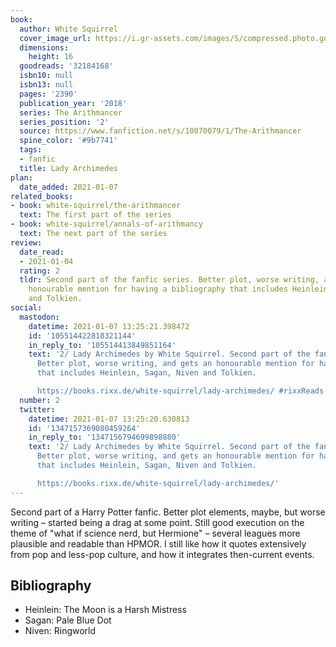 ```yaml
---
book:
  author: White Squirrel
  cover_image_url: https://i.gr-assets.com/images/S/compressed.photo.goodreads.com/books/1475094359l/32184168.jpg
  dimensions:
    height: 16
  goodreads: '32184168'
  isbn10: null
  isbn13: null
  pages: '2390'
  publication_year: '2018'
  series: The Arithmancer
  series_position: '2'
  source: https://www.fanfiction.net/s/10070079/1/The-Arithmancer
  spine_color: '#9b7741'
  tags:
  - fanfic
  title: Lady Archimedes
plan:
  date_added: 2021-01-07
related_books:
- book: white-squirrel/the-arithmancer
  text: The first part of the series
- book: white-squirrel/annals-of-arithmancy
  text: The next part of the series
review:
  date_read:
  - 2021-01-04
  rating: 2
  tldr: Second part of the fanfic series. Better plot, worse writing, and gets an
    honourable mention for having a bibliography that includes Heinlein, Sagan, Niven
    and Tolkien.
social:
  mastodon:
    datetime: 2021-01-07 13:25:21.398472
    id: '105514422818321144'
    in_reply_to: '105514413849851164'
    text: '2/ Lady Archimedes by White Squirrel. Second part of the fanfic series.
      Better plot, worse writing, and gets an honourable mention for having a bibliography
      that includes Heinlein, Sagan, Niven and Tolkien.

      https://books.rixx.de/white-squirrel/lady-archimedes/ #rixxReads'
  number: 2
  twitter:
    datetime: 2021-01-07 13:25:20.630813
    id: '1347157369080459264'
    in_reply_to: '1347156794699898880'
    text: '2/ Lady Archimedes by White Squirrel. Second part of the fanfic series.
      Better plot, worse writing, and gets an honourable mention for having a bibliography
      that includes Heinlein, Sagan, Niven and Tolkien.

      https://books.rixx.de/white-squirrel/lady-archimedes/'
---
```


Second part of a Harry Potter fanfic. Better plot elements, maybe, but worse writing – started being a drag at some
point. Still good execution on the theme of "what if science nerd, but Hermione" – several leagues more plausible and
readable than HPMOR. I still like how it quotes extensively from pop and less-pop culture, and how it integrates
then-current events.

## Bibliography

- Heinlein: The Moon is a Harsh Mistress
- Sagan: Pale Blue Dot
- Niven: Ringworld
